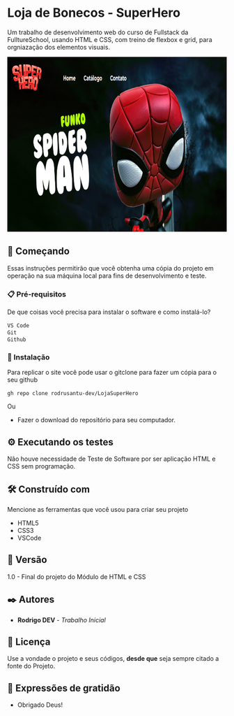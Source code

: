 # Loja de Bonecos - SuperHero
Um trabalho de desenvolvimento web do curso de Fullstack da FulltureSchool, usando HTML e CSS, com treino de flexbox e grid, para orgniazação dos elementos visuais.

<p align="center">
      <img src="images/gitSiteHero.PNG" alt="Logo-bizuradodev" width="960" height="400">
</p>

## 🚀 Começando

Essas instruções permitirão que você obtenha uma cópia do projeto em operação na sua máquina local para fins de desenvolvimento e teste.


### 📋 Pré-requisitos

De que coisas você precisa para instalar o software e como instalá-lo?

```
VS Code
Git
Github
```

### 🔧 Instalação

Para replicar o site você pode usar o gitclone para fazer um cópia para o seu github

```
gh repo clone rodrusantu-dev/LojaSuperHero
```

Ou

* Fazer o download do repositório para seu computador.


## ⚙️ Executando os testes

Não houve necessidade de Teste de Software por ser aplicação HTML e CSS sem programação.


## 🛠️ Construído com

Mencione as ferramentas que você usou para criar seu projeto

* HTML5
* CSS3
* VSCode

## 📌 Versão

1.0 - Final do projeto do Módulo de HTML e CSS

## ✒️ Autores

* **Rodrigo DEV** - *Trabalho Inicial* 

## 📄 Licença

Use a vondade o projeto e seus códigos, **desde que** seja sempre citado a fonte do Projeto.

## 🎁 Expressões de gratidão

* Obrigado Deus!
